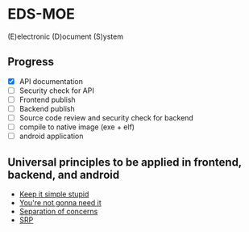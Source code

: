 # EDS-MOE
(E)electronic (D)ocument (S)ystem 

## Progress
- [x] API documentation
- [ ] Security check for API
- [ ] Frontend publish
- [ ] Backend publish
- [ ] Source code review and security check for backend
- [ ] compile to native image (exe + elf)
- [ ] android application

## Universal principles to be applied in frontend, backend, and android
- [Keep it simple stupid](http://principles-wiki.net/principles:keep_it_simple_stupid)
- [You're not gonna need it](http://c2.com/xp/YouArentGonnaNeedIt.html)
- [Separation of concerns](https://en.wikipedia.org/wiki/Separation_of_concerns)
- [SRP](https://en.wikipedia.org/wiki/Single-responsibility_principle)
